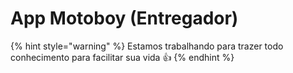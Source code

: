 # App Motoboy (Entregador)

{% hint style="warning" %}
Estamos trabalhando para trazer todo conhecimento para facilitar sua vida 👍
{% endhint %}
